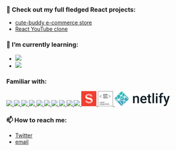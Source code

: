 ### 👋 Check out my full fledged React projects:

- [cute-buddy e-commerce store](https://github.com/1codingguy/typescript-e-commerce)
- [React YouTube clone](https://github.com/1codingguy/react-youtube-clone)

### 🌱 I’m currently learning:

- <a href="https://soliditylang.org/">
    <img
      src="https://img.shields.io/badge/Solidity-e6e6e6?style=for-the-badge&logo=solidity&logoColor=black"
    />
  </a>

- <a href="https://nodejs.org/">
    <img
      src="https://img.shields.io/badge/Node.js-339933?style=for-the-badge&logo=nodedotjs&logoColor=white"
    />
  </a>

### Familiar with:

<a href="https://reactjs.org/">
  <img
  src="https://cdn.jsdelivr.net/gh/devicons/devicon/icons/react/react-original.svg"
  width=40/ />
</a>
<a href="https://www.typescriptlang.org/">
  <img
    src="https://cdn.jsdelivr.net/gh/devicons/devicon/icons/typescript/typescript-original.svg"
    width="40"
  />
</a>
<a href="https://en.wikipedia.org/wiki/JavaScript">
  <img
    src="https://cdn.jsdelivr.net/gh/devicons/devicon/icons/javascript/javascript-original.svg"
    width="40"
  />
</a>
<a href="https://mui.com/">
  <img
    src="https://cdn.jsdelivr.net/gh/devicons/devicon/icons/materialui/materialui-original.svg"
    width="40"
  />
</a>
<a href="https://graphql.org/">
  <img
    src="https://cdn.jsdelivr.net/gh/devicons/devicon/icons/graphql/graphql-plain.svg"
    width="40"
  />
</a>
<a href="https://developer.mozilla.org/en-US/docs/Glossary/HTML5">
  <img
    src="https://cdn.jsdelivr.net/gh/devicons/devicon/icons/html5/html5-original-wordmark.svg"
    width="40"
  />
</a>
<a href="https://developer.mozilla.org/en-US/docs/Web/CSS">
  <img
    src="https://cdn.jsdelivr.net/gh/devicons/devicon/icons/css3/css3-original-wordmark.svg"
    width="40"
  />
</a>
<a href="https://sass-lang.com/">
  <img
    src="https://cdn.jsdelivr.net/gh/devicons/devicon/icons/sass/sass-original.svg"
    width="40"
  />
</a>
<a href="https://www.r-project.org/">
  <img
    src="https://cdn.jsdelivr.net/gh/devicons/devicon/icons/r/r-original.svg"
    width="40"
  />
</a>
<a href="https://python.org/">
  <img
    src="https://cdn.jsdelivr.net/gh/devicons/devicon/icons/python/python-original.svg"
    width="40"
  />
</a>
<a href="https://www.sanity.io/">
  <img src="./assets/sanity.png" width="40" />
</a>
<a href="https://www.styled-components.com/">
  <img src="./assets/styled-components.svg" width="40" />
</a>
<a href="https://www.netlify.com/">
  <img src="./assets/netlify.svg" height="40" />
</a>

### 📫 How to reach me:

- [Twitter](https://twitter.com/1codingguy)
- [email](mailto:1codingguy@gmail.com)

<!--
**1codingguy/1codingguy** is a ✨ _special_ ✨ repository because its `README.md` (this file) appears on your GitHub profile.

Here are some ideas to get you started:

- 🔭 I’m currently working on ...

- 👯 I’m looking to collaborate on ...
- 🤔 I’m looking for help with ...
- 💬 Ask me about ...
- 📫 How to reach me: ...
- 😄 Pronouns: ...
- ⚡ Fun fact: ...
-->
